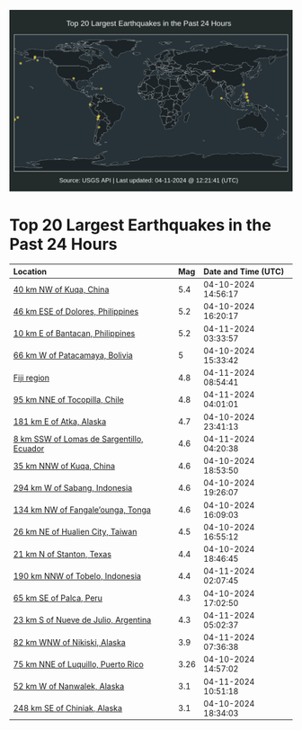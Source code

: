 ![Map](./map.png)

# Top 20 Largest Earthquakes in the Past 24 Hours

| Location | Mag | Date and Time (UTC) |
|:---|:---|:---|
| [40 km NW of Kuqa, China](https://earthquake.usgs.gov/earthquakes/eventpage/us7000mb76) | 5.4 | 04-10-2024 14:56:17 |
| [46 km ESE of Dolores, Philippines](https://earthquake.usgs.gov/earthquakes/eventpage/us7000mb7s) | 5.2 | 04-10-2024 16:20:17 |
| [10 km E of Bantacan, Philippines](https://earthquake.usgs.gov/earthquakes/eventpage/us7000mbbc) | 5.2 | 04-11-2024 03:33:57 |
| [66 km W of Patacamaya, Bolivia](https://earthquake.usgs.gov/earthquakes/eventpage/us7000mb79) | 5 | 04-10-2024 15:33:42 |
| [Fiji region](https://earthquake.usgs.gov/earthquakes/eventpage/us7000mbcg) | 4.8 | 04-11-2024 08:54:41 |
| [95 km NNE of Tocopilla, Chile](https://earthquake.usgs.gov/earthquakes/eventpage/us7000mbbh) | 4.8 | 04-11-2024 04:01:01 |
| [181 km E of Atka, Alaska](https://earthquake.usgs.gov/earthquakes/eventpage/us7000mbak) | 4.7 | 04-10-2024 23:41:13 |
| [8 km SSW of Lomas de Sargentillo, Ecuador](https://earthquake.usgs.gov/earthquakes/eventpage/us7000mbbj) | 4.6 | 04-11-2024 04:20:38 |
| [35 km NNW of Kuqa, China](https://earthquake.usgs.gov/earthquakes/eventpage/us7000mb8u) | 4.6 | 04-10-2024 18:53:50 |
| [294 km W of Sabang, Indonesia](https://earthquake.usgs.gov/earthquakes/eventpage/us7000mb9c) | 4.6 | 04-10-2024 19:26:07 |
| [134 km NW of Fangale’ounga, Tonga](https://earthquake.usgs.gov/earthquakes/eventpage/us7000mb7p) | 4.6 | 04-10-2024 16:09:03 |
| [26 km NE of Hualien City, Taiwan](https://earthquake.usgs.gov/earthquakes/eventpage/us7000mb82) | 4.5 | 04-10-2024 16:55:12 |
| [21 km N of Stanton, Texas](https://earthquake.usgs.gov/earthquakes/eventpage/tx2024hcdm) | 4.4 | 04-10-2024 18:46:45 |
| [190 km NNW of Tobelo, Indonesia](https://earthquake.usgs.gov/earthquakes/eventpage/us7000mbb6) | 4.4 | 04-11-2024 02:07:45 |
| [65 km SE of Palca, Peru](https://earthquake.usgs.gov/earthquakes/eventpage/us7000mb83) | 4.3 | 04-10-2024 17:02:50 |
| [23 km S of Nueve de Julio, Argentina](https://earthquake.usgs.gov/earthquakes/eventpage/us7000mbbn) | 4.3 | 04-11-2024 05:02:37 |
| [82 km WNW of Nikiski, Alaska](https://earthquake.usgs.gov/earthquakes/eventpage/ak0244ot78al) | 3.9 | 04-11-2024 07:36:38 |
| [75 km NNE of Luquillo, Puerto Rico](https://earthquake.usgs.gov/earthquakes/eventpage/pr71445328) | 3.26 | 04-10-2024 14:57:02 |
| [52 km W of Nanwalek, Alaska](https://earthquake.usgs.gov/earthquakes/eventpage/ak0244ov2pdm) | 3.1 | 04-11-2024 10:51:18 |
| [248 km SE of Chiniak, Alaska](https://earthquake.usgs.gov/earthquakes/eventpage/us7000mb8p) | 3.1 | 04-10-2024 18:34:03 |
